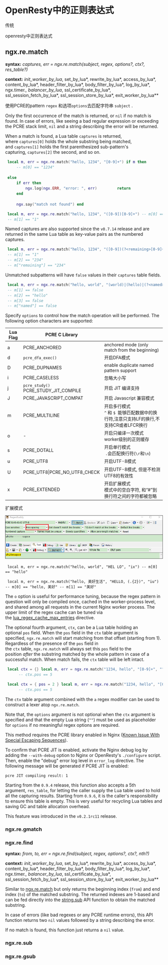 # OpenResty中的正则表达式

传统

openresty中正则表达式

## ngx.re.match

**syntax:** *captures, err = ngx.re.match(subject, regex, options?, ctx?, res_table?)*

**context:** *init_worker_by_lua*, set_by_lua*, rewrite_by_lua*, access_by_lua*, content_by_lua*, header_filter_by_lua*, body_filter_by_lua*, log_by_lua*, ngx.timer.*, balancer_by_lua*, ssl_certificate_by_lua*, ssl_session_fetch_by_lua*, ssl_session_store_by_lua*, exit_worker_by_lua**

使用PCRE的pattern `regex`  和选项`options`去匹配字符串 `subject` .

Only the first occurrence of the match is returned, or `nil` if no match is found. In case of errors, like seeing a bad regular expression or exceeding the PCRE stack limit, `nil` and a string describing the error will be returned.

When a match is found, a Lua table `captures` is returned, where `captures[0]` holds the whole substring being matched, and `captures[1]` holds the first parenthesized sub-pattern's capturing, `captures[2]` the second, and so on.

```lua
 local m, err = ngx.re.match("hello, 1234", "[0-9]+") if m then
     -- m[0] == "1234"

 else
     if err then
         ngx.log(ngx.ERR, "error: ", err)         return
     end

     ngx.say("match not found") end
```

```lua
 local m, err = ngx.re.match("hello, 1234", "([0-9])[0-9]+") -- m[0] == "1234"
 -- m[1] == "1"
```

Named captures are also supported since the `v0.7.14` release and are returned in the same Lua table as key-value pairs as the numbered captures.

```lua
 local m, err = ngx.re.match("hello, 1234", "([0-9])(?<remaining>[0-9]+)") -- m[0] == "1234"
 -- m[1] == "1"
 -- m[2] == "234"
 -- m["remaining"] == "234"
```

Unmatched subpatterns will have `false` values in their `captures` table fields.

```lua
 local m, err = ngx.re.match("hello, world", "(world)|(hello)|(?<named>howdy)") -- m[0] == "hello"
 -- m[1] == false
 -- m[2] == "hello"
 -- m[3] == false
 -- m["named"] == false
```

Specify `options` to control how the match operation will be performed. The following option characters are supported:

| Lua Flag | PCRE C Library                           |                                                           |
| -------- | ---------------------------------------- | --------------------------------------------------------- |
| a        | PCRE_ANCHORED                            | anchored mode (only match from the beginning)             |
| d        | `pcre_dfa_exec()`                        | 开启DFA模式                                                   |
| D        | PCRE_DUPNAMES                            | enable duplicate named pattern support                    |
| i        | PCRE_CASELESS                            | 忽略大小写                                                     |
| j        | `pcre_study()`<br>PCRE_STUDY_JIT_COMPILE | 开启 JIT 编译支持                                               |
| J        | PCRE_JAVASCRIPT_COMPAT                   | 开启 Javascript 兼容模式                                        |
| m        | PCRE_MULTILINE                           | 开启多行模式<br>`^` 和 `$`  能够匹配数据中的换行符,注意只支持LF的换行,不支持CR或者LFCR换行 |
| o        | -                                        | 开启只编译一次模式<br>worker级别的正则缓存                                |
| s        | PCRE_DOTALL                              | 开启单行模式<br> `.`会匹配换行符(`\r`和`\n`)                           |
| u        | PCRE_UTF8                                | 开启UTF-8模式                                                 |
| U        | PCRE_UTF8\|PCRE_NO_UTF8_CHECK            | 开启UTF-8模式, 但是不检测UTF8的有效性                                  |
| x        | PCRE_EXTENDED                            | 开启扩展模式<br>模式中的空白字符, 和“#”到换行符之间的字符都被忽略                     |



扩展模式

![PCRE_EXTENDED](_sources/PCRE_EXTENDED.bmp)

```nginx
 local m, err = ngx.re.match("hello, world", "HEL LO", "ix") -- m[0] == "hello"
```

```nginx
 local m, err = ngx.re.match("hello, 美好生活", "HELLO, (.{2})", "iu") -- m[0] == "hello, 美好" -- m[1] == "美好"
```

The `o` option is useful for performance tuning, because the regex pattern in question will only be compiled once, cached in the worker-process level, and shared among all requests in the current Nginx worker process. The upper limit of the regex cache can be tuned via the [lua_regex_cache_max_entries](https://github.com/openresty/lua-nginx-module#lua_regex_cache_max_entries) directive.

The optional fourth argument, `ctx`, can be a Lua table holding an optional `pos` field. When the `pos` field in the `ctx` table argument is specified, `ngx.re.match` will start matching from that offset (starting from 1). Regardless of the presence of the `pos` field in the `ctx` table, `ngx.re.match` will always set this `pos` field to the position *after* the substring matched by the whole pattern in case of a successful match. When match fails, the `ctx` table will be left intact.

```lua
 local ctx = {} local m, err = ngx.re.match("1234, hello", "[0-9]+", "", ctx)      -- m[0] = "1234"
      -- ctx.pos == 5
```

```lua
 local ctx = { pos = 2 } local m, err = ngx.re.match("1234, hello", "[0-9]+", "", ctx)      -- m[0] = "234"
      -- ctx.pos == 5
```

The `ctx` table argument combined with the `a` regex modifier can be used to construct a lexer atop `ngx.re.match`.

Note that, the `options` argument is not optional when the `ctx` argument is specified and that the empty Lua string (`""`) must be used as placeholder for `options` if no meaningful regex options are required.

This method requires the PCRE library enabled in Nginx ([Known Issue With Special Escaping Sequences](https://github.com/openresty/lua-nginx-module#special-escaping-sequences)).

To confirm that PCRE JIT is enabled, activate the Nginx debug log by adding the `--with-debug` option to Nginx or OpenResty's `./configure` script. Then, enable the "debug" error log level in `error_log` directive. The following message will be generated if PCRE JIT is enabled:

```
pcre JIT compiling result: 1
```

Starting from the `0.9.4` release, this function also accepts a 5th argument, `res_table`, for letting the caller supply the Lua table used to hold all the capturing results. Starting from `0.9.6`, it is the caller's responsibility to ensure this table is empty. This is very useful for recycling Lua tables and saving GC and table allocation overhead.

This feature was introduced in the `v0.2.1rc11` release.

### ngx.re.gmatch

### ngx.re.find

**syntax:** *from, to, err = ngx.re.find(subject, regex, options?, ctx?, nth?)*

**context:** *init_worker_by_lua*, set_by_lua*, rewrite_by_lua*, access_by_lua*, content_by_lua*, header_filter_by_lua*, body_filter_by_lua*, log_by_lua*, ngx.timer.*, balancer_by_lua*, ssl_certificate_by_lua*, ssl_session_fetch_by_lua*, ssl_session_store_by_lua*, exit_worker_by_lua**

Similar to [ngx.re.match](https://github.com/openresty/lua-nginx-module#ngxrematch) but only returns the beginning index (`from`) and end index (`to`) of the matched substring. The returned indexes are 1-based and can be fed directly into the [string.sub](https://www.lua.org/manual/5.1/manual.html#pdf-string.sub) API function to obtain the matched substring.

In case of errors (like bad regexes or any PCRE runtime errors), this API function returns two `nil` values followed by a string describing the error.

If no match is found, this function just returns a `nil` value.

### ngx.re.sub

### ngx.re.gsub
